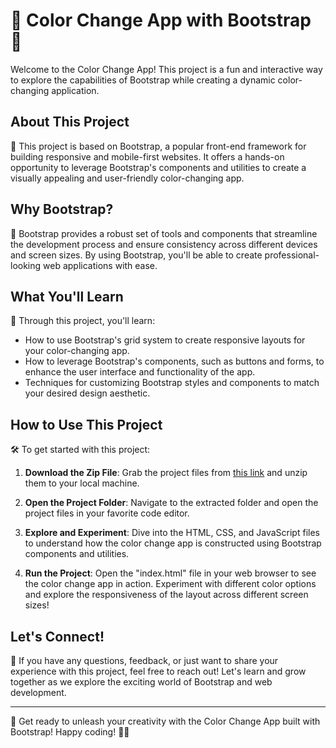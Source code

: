 # 🎨 Color Change App with Bootstrap 🌈

Welcome to the Color Change App! This project is a fun and interactive way to explore the capabilities of Bootstrap while creating a dynamic color-changing application.

## About This Project

🚀 This project is based on Bootstrap, a popular front-end framework for building responsive and mobile-first websites. It offers a hands-on opportunity to leverage Bootstrap's components and utilities to create a visually appealing and user-friendly color-changing app.

## Why Bootstrap?

🌟 Bootstrap provides a robust set of tools and components that streamline the development process and ensure consistency across different devices and screen sizes. By using Bootstrap, you'll be able to create professional-looking web applications with ease.

## What You'll Learn

🎨 Through this project, you'll learn:

- How to use Bootstrap's grid system to create responsive layouts for your color-changing app.
- How to leverage Bootstrap's components, such as buttons and forms, to enhance the user interface and functionality of the app.
- Techniques for customizing Bootstrap styles and components to match your desired design aesthetic.

## How to Use This Project

🛠️ To get started with this project:

1. **Download the Zip File**: Grab the project files from [this link](#) and unzip them to your local machine.

2. **Open the Project Folder**: Navigate to the extracted folder and open the project files in your favorite code editor.

3. **Explore and Experiment**: Dive into the HTML, CSS, and JavaScript files to understand how the color change app is constructed using Bootstrap components and utilities.

4. **Run the Project**: Open the "index.html" file in your web browser to see the color change app in action. Experiment with different color options and explore the responsiveness of the layout across different screen sizes!

## Let's Connect!

🤝 If you have any questions, feedback, or just want to share your experience with this project, feel free to reach out! Let's learn and grow together as we explore the exciting world of Bootstrap and web development.

---

🎨 Get ready to unleash your creativity with the Color Change App built with Bootstrap! Happy coding! 🚀🌈
